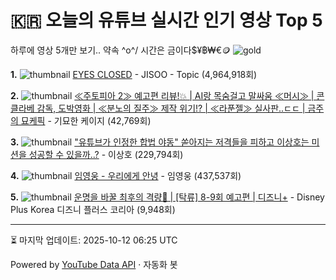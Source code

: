 # 🇰🇷 오늘의 유튜브 실시간 인기 영상 Top 5

하루에 영상 5개만 보기.. 약속 \^o^/ 
시간은 금이다$¥฿₩€🪙
![gold](https://media.tenor.com/your-gif-id.gif)


**1.** ![thumbnail](https://i.ytimg.com/vi/aTqchg0BUG4/default.jpg)
[EYES CLOSED](https://youtube.com/watch?v=aTqchg0BUG4) - JISOO - Topic (4,964,918회)

**2.** ![thumbnail](https://i.ytimg.com/vi/5F-UKqRnMpc/default.jpg)
[≪주토피아 2≫ 예고편 리뷰!💥 |  AI랑 목숨걸고 말싸움 ≪머시≫ | 콘클라베 감독, 도박영화 | ≪분노의 질주≫ 제작 위기!? | ≪라푼젤≫ 실사판..ㄷㄷ | 금주의 묘케픽](https://youtube.com/watch?v=5F-UKqRnMpc) - 기묘한 케이지 (42,769회)

**3.** ![thumbnail](https://i.ytimg.com/vi/2cvvmywR0HI/default.jpg)
["유튜브가 인정한 합법 야동" 쏟아지는 저격들을 피하고 이상호는 미션을 성공할 수 있을까..?](https://youtube.com/watch?v=2cvvmywR0HI) - 이상호 (229,794회)

**4.** ![thumbnail](https://i.ytimg.com/vi/ylTuLv9iDmY/default.jpg)
[임영웅 -  우리에게 안녕](https://youtube.com/watch?v=ylTuLv9iDmY) - 임영웅 (437,537회)

**5.** ![thumbnail](https://i.ytimg.com/vi/qw_JJRWLnII/default.jpg)
[운명을 바꿀 최후의 격량🌊 | [탁류] 8-9회 예고편 | 디즈니+](https://youtube.com/watch?v=qw_JJRWLnII) - Disney Plus Korea 디즈니 플러스 코리아 (9,948회)


---
⏳ 마지막 업데이트: 2025-10-12 06:25 UTC

Powered by [YouTube Data API](https://developers.google.com/youtube/v3/docs/videos/list) · 자동화 봇